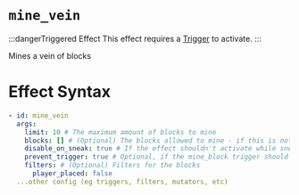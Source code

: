 # `mine_vein`
:::dangerTriggered Effect
This effect requires a [Trigger](https://plugins.auxilor.io/effects/all-triggers) to activate.
:::

Mines a vein of blocks

# Effect Syntax

```yaml
- id: mine_vein
  args:
    limit: 10 # The maximum amount of blocks to mine
    blocks: [] # (Optional) The blocks allowed to mine - if this is not specified, only blocks of the same type as the first block will be mined.
    disable_on_sneak: true # If the effect shouldn't activate while sneaking
    prevent_trigger: true # Optional, if the mine_block trigger should not be called from this
    filters: # (Optional) Filters for the blocks
      player_placed: false
  ...other config (eg triggers, filters, mutators, etc)
```
